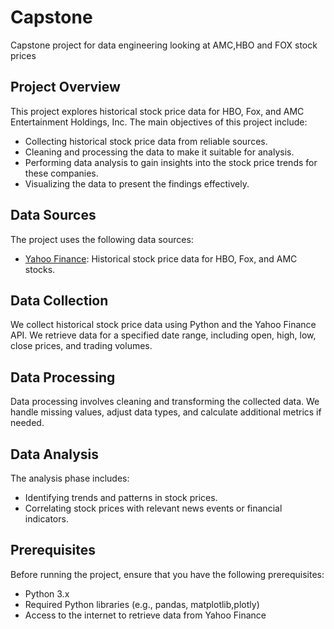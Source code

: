 # Capstone
Capstone project for data engineering looking at AMC,HBO and FOX stock prices

## Project Overview

This project explores historical stock price data for HBO, Fox, and AMC Entertainment Holdings, Inc. The main objectives of this project include:

- Collecting historical stock price data from reliable sources.
- Cleaning and processing the data to make it suitable for analysis.
- Performing data analysis to gain insights into the stock price trends for these companies.
- Visualizing the data to present the findings effectively.

## Data Sources

The project uses the following data sources:

- [Yahoo Finance](https://finance.yahoo.com/): Historical stock price data for HBO, Fox, and AMC stocks.

## Data Collection

We collect historical stock price data using Python and the Yahoo Finance API. We retrieve data for a specified date range, including open, high, low, close prices, and trading volumes.

## Data Processing

Data processing involves cleaning and transforming the collected data. We handle missing values, adjust data types, and calculate additional metrics if needed.

## Data Analysis

The analysis phase includes:

- Identifying trends and patterns in stock prices.
- Correlating stock prices with relevant news events or financial indicators.


## Prerequisites

Before running the project, ensure that you have the following prerequisites:

- Python 3.x
- Required Python libraries (e.g., pandas, matplotlib,plotly)
- Access to the internet to retrieve data from Yahoo Finance

